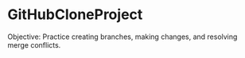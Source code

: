 # GitHubCloneProject
Objective: Practice creating branches, making changes, and resolving merge conflicts.
